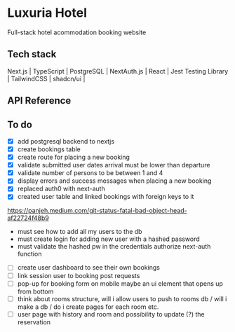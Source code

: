 # Luxuria Hotel

Full-stack hotel acommodation booking website

## Tech stack

Next.js | TypeScript | PostgreSQL | NextAuth.js | React | Jest Testing Library | TailwindCSS | shadcn/ui |  

## API Reference



## To do

- [x] add postgresql backend to nextjs
- [x] create bookings table
- [x] create route for placing a new booking
- [x] validate submitted user dates arrival must be lower than departure
- [x] validate number of persons to be between 1 and 4
- [x] display errors and success messages when placing a new booking
- [x] replaced auth0 with next-auth
- [x] created user table and linked bookings with foreign keys to it

https://panjeh.medium.com/git-status-fatal-bad-object-head-af22724f48b9
* must see how to add all my users to the db   
* must create login for adding new user with a hashed password
* must validate the hashed pw in the credentials authorize next-auth function

- [ ] create user dashboard to see their own bookings
- [ ] link session user to booking post requests
- [ ] pop-up for booking form on mobile maybe an ui element that opens up from bottom
- [ ] think about rooms structure, will i allow users to push to rooms db / will i make a db / do i create pages for each room etc.
- [ ] user page with history and room and possibility to update (?) the reservation 